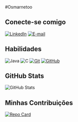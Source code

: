 #Osmarnetoo

## Conecte-se comigo
[![LinkedIn](https://img.shields.io/badge/Linkedin-orange?style=for-the-badge&logo=linkedin&logoColor=fff)](https://www.linkedin.com/in/osmar-neto-146076308)
[![E-mail](https://img.shields.io/badge/-Email-orange?style=for-the-badge&logo=microsoft-outlook&logoColor=white)](mailto:osmar.para.trabalho@gmail.com)


## Habilidades
![Java](https://img.shields.io/badge/java-orange.svg?style=for-the-badge&logo=openjdk&logoColor=white)
![C](https://img.shields.io/badge/C-orange?style=for-the-badge&logo=c&logoColor=white)
[![Git](https://img.shields.io/badge/Git-orange?style=for-the-badge&logo=Git&logoColor=fff)](https://www.linkedin.com/in/osmar-neto-146076308)
[![GitHub](https://img.shields.io/badge/GitHub-orange?style=for-the-badge&logo=GitHub&logoColor=fff)](https://www.linkedin.com/in/osmar-neto-146076308)

## GitHub Stats
![GitHub Stats](https://github-readme-stats.vercel.app/api?username=osmarnetooo&theme=transparent&bg_color=ec6301&border_color=fff&show_icons=true&icon_color=fff&title_color=fff&text_color=FFF)

## Minhas Contribuições
[![Repo Card](https://github-readme-stats.vercel.app/api/pin/?username=osmarnetooo&repo=dio-lab-open-source&bg_color=ec6301&border_color=fff&show_icons=true&icon_color=fff&title_color=fff&text_color=FFF)](https://github.com/osmarnetooo/dio-lab-open-source)
